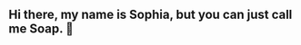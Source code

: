 ## Hi there, my name is Sophia, but you can just call me Soap. 👋

<!--
I'm a graphic designer looking to transition into being a 3D artist and indie game developer. My goal is to have all the skills necessary to be a one-man studio by the time I'm 40.

Here are some ideas to get you started:

- 🔭 I’m currently working on looking for part time graphic design jobs, and one-time projects because I need money.
- 🌱 I’m currently learning 3D on blender.
- 💬 Ask me about graphic design.
- 😄 Pronouns: she/her
-->
